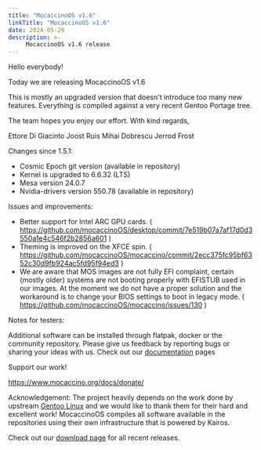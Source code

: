 ```yaml
---
title: "MocaccinoOS v1.6"
linkTitle: "MocaccinoOS v1.6"
date: 2024-05-29
description: >-
     MocaccinoOS v1.6 release
---
```


Hello everybody!

Today we are releasing MocaccinoOS v1.6

This is mostly an upgraded version that doesn't introduce too many new features. Everything is compiled against a very recent Gentoo Portage tree.

The team hopes you enjoy our effort.
With kind regards,

Ettore Di Giacinto
Joost Ruis
Mihai Dobrescu
Jerrod Frost

Changes since 1.5.1:

- Cosmic Epoch git version (available in repository)
- Kernel is upgraded to 6.6.32 (LTS)
- Mesa version 24.0.7
- Nvidia-drivers version 550.78 (available in repository) 

Issues and improvements:

- Better support for Intel ARC GPU cards. ( https://github.com/mocaccinoOS/desktop/commit/7e519b07a7af17d0d3550a1e4c546f2b2856a601 )
- Theming is improved on the XFCE spin. ( https://github.com/mocaccinoOS/mocaccino/commit/2ecc375fc95bf6352c30d9fb924ac5fd95f94ed3 )
- We are aware that MOS images are not fully EFI complaint, certain (mostly older) systems are not booting properly with EFISTUB used in our images. At the moment we do not have a proper solution and the workaround is to change your BIOS settings to boot in legacy mode. ( https://github.com/mocaccinoOS/mocaccino/issues/130 )

Notes for testers:

Additional software can be installed through flatpak, docker or the community repository.
Please give us feedback by reporting bugs or sharing your ideas with us.
Check out our [documentation](https://www.mocaccino.org/docs/) pages

Support our work!

https://www.mocaccino.org/docs/donate/

Acknowledgement:
The project heavily depends on the work done by upstream [Gentoo Linux](https://gentoo.org) and we would like to thank them for their hard and excellent work! MocaccinoOS compiles all software available in the repositories using their own infrastructure that is powered by Kairos.

Check out our [download page](https://github.com/mocaccinoOS/mocaccino/releases) for all recent releases.
